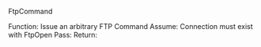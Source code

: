 ﻿FtpCommandFunction: Issue an arbitrary FTP CommandAssume: Connection must exist with FtpOpenPass:Return:
